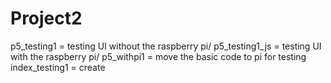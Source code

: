 # Project2
p5_testing1 = testing UI without the raspberry pi/ 
p5_testing1_js = testing UI with the raspberry pi/ 
p5_withpi1 = move the basic code to pi for testing
index_testing1 = create 
